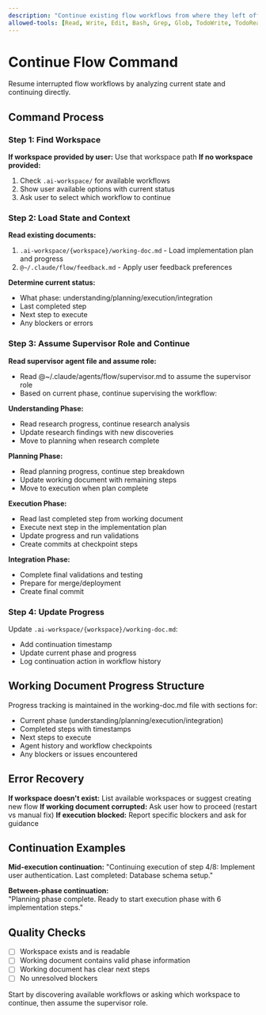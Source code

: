 ```yaml
---
description: "Continue existing flow workflows from where they left off"
allowed-tools: [Read, Write, Edit, Bash, Grep, Glob, TodoWrite, TodoRead]
---
```


# Continue Flow Command

Resume interrupted flow workflows by analyzing current state and continuing directly.

## Command Process

### Step 1: Find Workspace
**If workspace provided by user:** Use that workspace path
**If no workspace provided:** 
1. Check `.ai-workspace/` for available workflows
2. Show user available options with current status  
3. Ask user to select which workflow to continue

### Step 2: Load State and Context
**Read existing documents:**
1. `.ai-workspace/{workspace}/working-doc.md` - Load implementation plan and progress
2. `@~/.claude/flow/feedback.md` - Apply user feedback preferences

**Determine current status:**
- What phase: understanding/planning/execution/integration
- Last completed step
- Next step to execute
- Any blockers or errors

### Step 3: Assume Supervisor Role and Continue

**Read supervisor agent file and assume role:**
- Read @~/.claude/agents/flow/supervisor.md to assume the supervisor role
- Based on current phase, continue supervising the workflow:

**Understanding Phase:** 
- Read research progress, continue research analysis
- Update research findings with new discoveries
- Move to planning when research complete

**Planning Phase:**
- Read planning progress, continue step breakdown
- Update working document with remaining steps
- Move to execution when plan complete

**Execution Phase:**
- Read last completed step from working document
- Execute next step in the implementation plan
- Update progress and run validations
- Create commits at checkpoint steps

**Integration Phase:**
- Complete final validations and testing
- Prepare for merge/deployment
- Create final commit

### Step 4: Update Progress
Update `.ai-workspace/{workspace}/working-doc.md`:
- Add continuation timestamp
- Update current phase and progress
- Log continuation action in workflow history

## Working Document Progress Structure
Progress tracking is maintained in the working-doc.md file with sections for:
- Current phase (understanding/planning/execution/integration)
- Completed steps with timestamps
- Next steps to execute
- Agent history and workflow checkpoints
- Any blockers or issues encountered

## Error Recovery

**If workspace doesn't exist:** List available workspaces or suggest creating new flow
**If working document corrupted:** Ask user how to proceed (restart vs manual fix)
**If execution blocked:** Report specific blockers and ask for guidance

## Continuation Examples

**Mid-execution continuation:**
"Continuing execution of step 4/8: Implement user authentication. Last completed: Database schema setup."

**Between-phase continuation:**  
"Planning phase complete. Ready to start execution phase with 6 implementation steps."

## Quality Checks
- [ ] Workspace exists and is readable
- [ ] Working document contains valid phase information  
- [ ] Working document has clear next steps
- [ ] No unresolved blockers

Start by discovering available workflows or asking which workspace to continue, then assume the supervisor role.